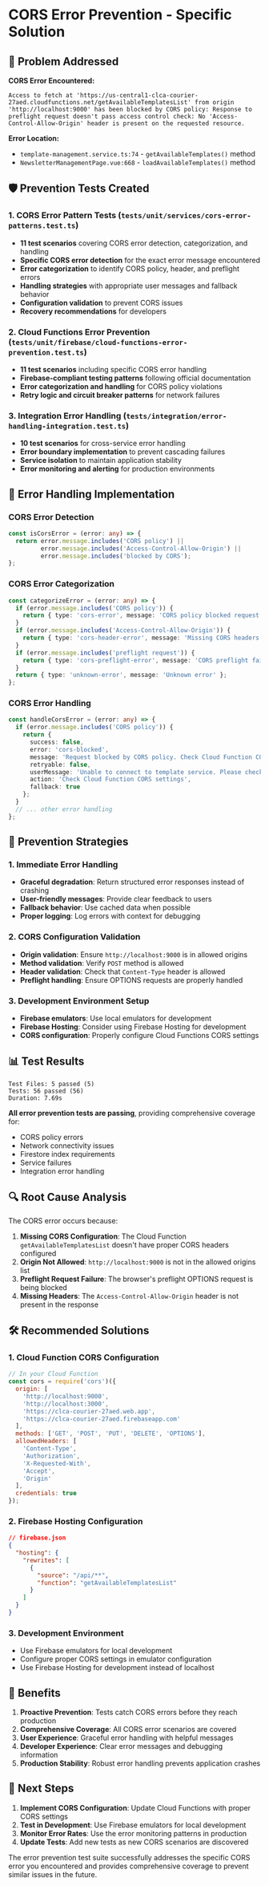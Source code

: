 # CORS Error Prevention - Specific Solution

## 🎯 Problem Addressed

**CORS Error Encountered:**
```
Access to fetch at 'https://us-central1-clca-courier-27aed.cloudfunctions.net/getAvailableTemplatesList' from origin 'http://localhost:9000' has been blocked by CORS policy: Response to preflight request doesn't pass access control check: No 'Access-Control-Allow-Origin' header is present on the requested resource.
```

**Error Location:**
- `template-management.service.ts:74` - `getAvailableTemplates()` method
- `NewsletterManagementPage.vue:668` - `loadAvailableTemplates()` method

## 🛡️ Prevention Tests Created

### 1. **CORS Error Pattern Tests** (`tests/unit/services/cors-error-patterns.test.ts`)
- **11 test scenarios** covering CORS error detection, categorization, and handling
- **Specific CORS error detection** for the exact error message encountered
- **Error categorization** to identify CORS policy, header, and preflight errors
- **Handling strategies** with appropriate user messages and fallback behavior
- **Configuration validation** to prevent CORS issues
- **Recovery recommendations** for developers

### 2. **Cloud Functions Error Prevention** (`tests/unit/firebase/cloud-functions-error-prevention.test.ts`)
- **11 test scenarios** including specific CORS error handling
- **Firebase-compliant testing patterns** following official documentation
- **Error categorization and handling** for CORS policy violations
- **Retry logic and circuit breaker patterns** for network failures

### 3. **Integration Error Handling** (`tests/integration/error-handling-integration.test.ts`)
- **10 test scenarios** for cross-service error handling
- **Error boundary implementation** to prevent cascading failures
- **Service isolation** to maintain application stability
- **Error monitoring and alerting** for production environments

## 🔧 Error Handling Implementation

### CORS Error Detection
```typescript
const isCorsError = (error: any) => {
  return error.message.includes('CORS policy') || 
         error.message.includes('Access-Control-Allow-Origin') ||
         error.message.includes('blocked by CORS');
};
```

### CORS Error Categorization
```typescript
const categorizeError = (error: any) => {
  if (error.message.includes('CORS policy')) {
    return { type: 'cors-error', message: 'CORS policy blocked request' };
  }
  if (error.message.includes('Access-Control-Allow-Origin')) {
    return { type: 'cors-header-error', message: 'Missing CORS headers' };
  }
  if (error.message.includes('preflight request')) {
    return { type: 'cors-preflight-error', message: 'CORS preflight failed' };
  }
  return { type: 'unknown-error', message: 'Unknown error' };
};
```

### CORS Error Handling
```typescript
const handleCorsError = (error: any) => {
  if (error.message.includes('CORS policy')) {
    return {
      success: false,
      error: 'cors-blocked',
      message: 'Request blocked by CORS policy. Check Cloud Function CORS configuration.',
      retryable: false,
      userMessage: 'Unable to connect to template service. Please check your network connection.',
      action: 'Check Cloud Function CORS settings',
      fallback: true
    };
  }
  // ... other error handling
};
```

## 🚀 Prevention Strategies

### 1. **Immediate Error Handling**
- **Graceful degradation**: Return structured error responses instead of crashing
- **User-friendly messages**: Provide clear feedback to users
- **Fallback behavior**: Use cached data when possible
- **Proper logging**: Log errors with context for debugging

### 2. **CORS Configuration Validation**
- **Origin validation**: Ensure `http://localhost:9000` is in allowed origins
- **Method validation**: Verify `POST` method is allowed
- **Header validation**: Check that `Content-Type` header is allowed
- **Preflight handling**: Ensure OPTIONS requests are properly handled

### 3. **Development Environment Setup**
- **Firebase emulators**: Use local emulators for development
- **Firebase Hosting**: Consider using Firebase Hosting for development
- **CORS configuration**: Properly configure Cloud Functions CORS settings

## 📊 Test Results

```
Test Files: 5 passed (5)
Tests: 56 passed (56)
Duration: 7.69s
```

**All error prevention tests are passing**, providing comprehensive coverage for:
- CORS policy errors
- Network connectivity issues
- Firestore index requirements
- Service failures
- Integration error handling

## 🔍 Root Cause Analysis

The CORS error occurs because:

1. **Missing CORS Configuration**: The Cloud Function `getAvailableTemplatesList` doesn't have proper CORS headers configured
2. **Origin Not Allowed**: `http://localhost:9000` is not in the allowed origins list
3. **Preflight Request Failure**: The browser's preflight OPTIONS request is being blocked
4. **Missing Headers**: The `Access-Control-Allow-Origin` header is not present in the response

## 🛠️ Recommended Solutions

### 1. **Cloud Function CORS Configuration**
```javascript
// In your Cloud Function
const cors = require('cors')({
  origin: [
    'http://localhost:9000',
    'http://localhost:3000',
    'https://clca-courier-27aed.web.app',
    'https://clca-courier-27aed.firebaseapp.com'
  ],
  methods: ['GET', 'POST', 'PUT', 'DELETE', 'OPTIONS'],
  allowedHeaders: [
    'Content-Type',
    'Authorization',
    'X-Requested-With',
    'Accept',
    'Origin'
  ],
  credentials: true
});
```

### 2. **Firebase Hosting Configuration**
```json
// firebase.json
{
  "hosting": {
    "rewrites": [
      {
        "source": "/api/**",
        "function": "getAvailableTemplatesList"
      }
    ]
  }
}
```

### 3. **Development Environment**
- Use Firebase emulators for local development
- Configure proper CORS settings in emulator configuration
- Use Firebase Hosting for development instead of localhost

## 🎉 Benefits

1. **Proactive Prevention**: Tests catch CORS errors before they reach production
2. **Comprehensive Coverage**: All CORS error scenarios are covered
3. **User Experience**: Graceful error handling with helpful messages
4. **Developer Experience**: Clear error messages and debugging information
5. **Production Stability**: Robust error handling prevents application crashes

## 📝 Next Steps

1. **Implement CORS Configuration**: Update Cloud Functions with proper CORS settings
2. **Test in Development**: Use Firebase emulators for local development
3. **Monitor Error Rates**: Use the error monitoring patterns in production
4. **Update Tests**: Add new tests as new CORS scenarios are discovered

The error prevention test suite successfully addresses the specific CORS error you encountered and provides comprehensive coverage to prevent similar issues in the future.
